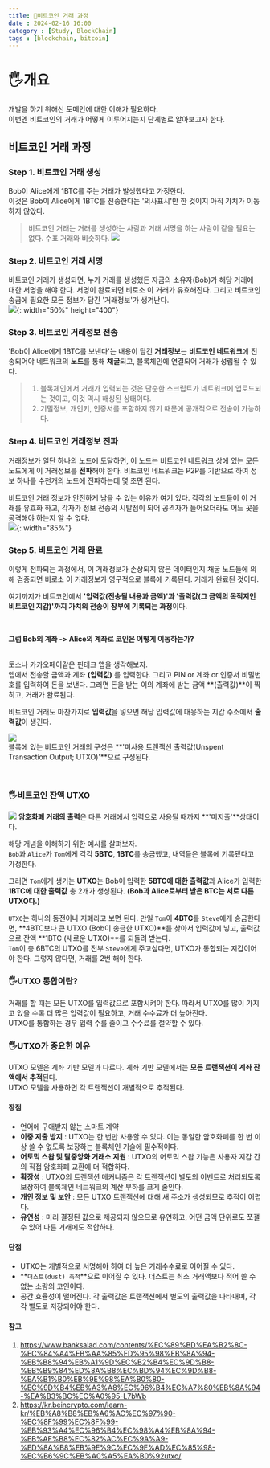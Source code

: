 ```yaml
---
title: 📝비트코인 거래 과정
date : 2024-02-16 16:00
category : [Study, BlockChain]
tags : [blockchain, bitcoin]
---
```


# 🖐️개요
개발을 하기 위해선 도메인에 대한 이해가 필요하다.   
이번엔 비트코인의 거래가 어떻게 이루어지는지 단계별로 알아보고자 한다.   

## 비트코인 거래 과정
### Step 1. 비트코인 거래 생성
Bob이 Alice에게 1BTC를 주는 거래가 발생했다고 가정한다.   
이것은 Bob이 Alice에게 1BTC를 전송한다는 '의사표시'만 한 것이지 아직 가치가 이동하지 않았다.   

> 비트코인 거래는 거래를 생성하는 사람과 거래 서명을 하는 사람이 같을 필요는 없다.
> 수표 거래와 비슷하다.
![](/assets/img/YY-MM/2024-02-16-16-25-23.png)   

### Step 2. 비트코인 거래 서명
비트코인 거래가 생성되면, 누가 거래를 생성했든 자금의 소유자(Bob)가 해당 거래에 대한 서명을 해야 한다. 서명이 완료되면 비로소 이 거래가 유효해진다. 그리고 비트코인 송금에 필요한 모든 정보가 담긴 '거래정보'가 생겨난다.   
![](/assets/img/YY-MM/2024-02-16-16-27-35.png){: width="50%" height="400"}    

### Step 3. 비트코인 거래정보 전송
'Bob이 Alice에게 1BTC를 보낸다'는 내용이 담긴 **거래정보**는 **비트코인 네트워크**에 전송되어야 네트워크의 **노드**를 통해 **채굴**되고, 블록체인에 연결되어 거래가 성립될 수 있다.   

> 1) 블록체인에서 거래가 입력되는 것은 단순한 스크립트가 네트워크에 업로드되는 것이고, 이것 역시 해싱된 상태이다.
> 2) 기밀정보, 개인키, 인증서를 포함하지 않기 때문에 공개적으로 전송이 가능하다.

### Step 4. 비트코인 거래정보 전파
거래정보가 일단 하나의 노드에 도달하면, 이 노드는 비트코인 네트워크 상에 있는 모든 노드에게 이 거래정보를 **전파**해야 한다. 비트코인 네트워크는 P2P를 기반으로 하여 정보 하나를 수천개의 노드에 전파하는데 몇 초면 된다.   

비트코인 거래 정보가 안전하게 남을 수 있는 이유가 여기 있다. 각각의 노드들이 이 거래를 유효화 하고, 각자가 정보 전송의 시발점이 되어 공격자가 들어오더라도 어느 곳을 공격해야 하는지 알 수 없다.   
![](/assets/img/YY-MM/2024-02-16-16-39-59.png){: width="85%"}   

### Step 5. 비트코인 거래 완료
이렇게 전파되는 과정에서, 이 거래정보가 손상되지 않은 데이터인지 채굴 노드들에 의해 검증되면 비로소 이 거래정보가 영구적으로 블록에 기록된다. 거래가 완료된 것이다.   

여기까지가 비트코인에서 
**'입력값(전송될 내용과 금액)'과 '출력값(그 금액의 목적지인 비트코인 지갑)'까지 가치의 전송이 장부에 기록되는 과정**이다.

<br>   

**그럼 Bob의 계좌 -> Alice의 계좌로 코인은 어떻게 이동하는가?**   
<br>

토스나 카카오페이같은 핀테크 앱을 생각해보자.   
앱에서 전송할 금액과 계좌 **(입력값)** 를 입력한다. 그리고 PIN or 계좌 or 인증서 비밀번호를 입력하여 돈을 보낸다. 그러면 돈을 받는 이의 계좌에 받는 금액 **(출력값)**이 찍히고, 거래가 완료된다.   

비트코인 거래도 마찬가지로 **입력값**을 넣으면 해당 입력값에 대응하는 지갑 주소에서 **출력값**이 생긴다.    

![](/assets/img/YY-MM/2024-02-16-16-51-19.png)   
블록에 있는 비트코인 거래의 구성은 **'미사용 트랜잭션 출력값(Unspent Transaction Output; UTXO)'**으로 구성된다.   

<br>

### 🖐️비트코인 잔액 UTXO
![](/assets/img/YY-MM/2024-02-16-16-53-14.png)
**암호화폐 거래의 출력**은 다른 거래에서 입력으로 사용될 때까지 **'미지출'**상태이다.   

해당 개념을 이해하기 위한 예시를 살펴보자.   
`Bob`과 `Alice`가 `Tom`에게 각각 **5BTC**, **1BTC**를 송금했고, 내역들은 블록에 기록됐다고 가정한다.   

그러면 `Tom`에게 생기는 **UTXO**는 Bob이 입력한 **5BTC에 대한 출력값**과 Alice가 입력한 **1BTC에 대한 출력값** 총 2개가 생성된다. **(Bob과 Alice로부터 받은 BTC는 서로 다른 UTXO다.)**   

`UTXO`는 하나의 동전이나 지폐라고 보면 된다. 만일 `Tom`이 **4BTC**를 `Steve`에게 송금한다면, **4BTC보다 큰 UTXO (Bob이 송금한 UTXO)**를 찾아서 입력값에 넣고, 출력값으로 잔액 **1BTC (새로운 UTXO)**를 되돌려 받는다.   
`Tom`이 총 6BTC의 UTXO를 전부 `Steve`에게 주고싶다면, UTXO가 통합되는 지갑이어야 한다. 그렇지 않다면, 거래를 2번 해야 한다.   

### 🖐️UTXO 통합이란?
거래를 할 때는 모든 UTXO를 입력값으로 포함시켜야 한다. 따라서 UTXO를 많이 가지고 있을 수록 더 많은 입력값이 필요하고, 거래 수수료가 더 높아진다.   
UTXO를 통합하는 경우 입력 수를 줄이고 수수료를 절약할 수 있다.   


### 🖐️UTXO가 중요한 이유
UTXO 모델은 계좌 기반 모델과 다르다. 
계좌 기반 모델에서는 **모든 트랜잭션이 계좌 잔액에서 추적**된다.   
UTXO 모델을 사용하면 각 트랜잭션이 개별적으로 추적된다.   

#### 장점
- 언어에 구애받지 않는 스마트 계약
- **이중 지출 방지** : UTXO는 한 번만 사용할 수 있다. 이는 동일한 암호화폐를 한 번 이상 쓸 수 없도록 보장하는 블록체인 기술에 필수적이다. 
- **어토믹 스왑 및 탈중앙화 거래소 지원** : UTXO의 어토믹 스왑 기능은 사용자 지갑 간의 직접 암호화폐 교환에 더 적합하다.   
- **확장성** : UTXO의 트랜잭션 메커니즘은 각 트랜잭션이 별도의 이벤트로 처리되도록 보장하여 블록체인 네트워크의 계산 부하를 크게 줄인다.
- **개인 정보 및 보안** : 모든 UTXO 트랜잭션에 대해 새 주소가 생성되므로 추적이 어렵다.
- **유연성** : 미리 결정된 값으로 제공되지 않으므로 유연하고, 어떤 금액 단위로도 쪼갤 수 있어 다른 거래에도 적합하다.


#### 단점
- UTXO는 개별적으로 서명해야 하여 더 높은 거래수수료로 이어질 수 있다.
- **`더스트(dust) 축적`**으로 이어질 수 있다. 더스트는 최소 거래액보다 적어 쓸 수 없는 소량의 코인이다.
- 공간 효율성이 떨어진다. 각 출력값은 트랜잭션에서 별도의 출력값을 나타내며, 각각 별도로 저장되어야 한다.

#### 참고
1. <https://www.banksalad.com/contents/%EC%89%BD%EA%B2%8C-%EC%84%A4%EB%AA%85%ED%95%98%EB%8A%94-%EB%B8%94%EB%A1%9D%EC%B2%B4%EC%9D%B8-%EB%B9%84%ED%8A%B8%EC%BD%94%EC%9D%B8-%EA%B1%B0%EB%9E%98%EA%B0%80-%EC%9D%B4%EB%A3%A8%EC%96%B4%EC%A7%80%EB%8A%94-%EA%B3%BC%EC%A0%95-L7bWb>
2. <https://kr.beincrypto.com/learn-kr/%EB%A8%B8%EB%A6%AC%EC%97%90-%EC%8F%99%EC%8F%99-%EB%93%A4%EC%96%B4%EC%98%A4%EB%8A%94-%EB%AF%B8%EC%82%AC%EC%9A%A9-%ED%8A%B8%EB%9E%9C%EC%9E%AD%EC%85%98-%EC%B6%9C%EB%A0%A5%EA%B0%92utxo/>